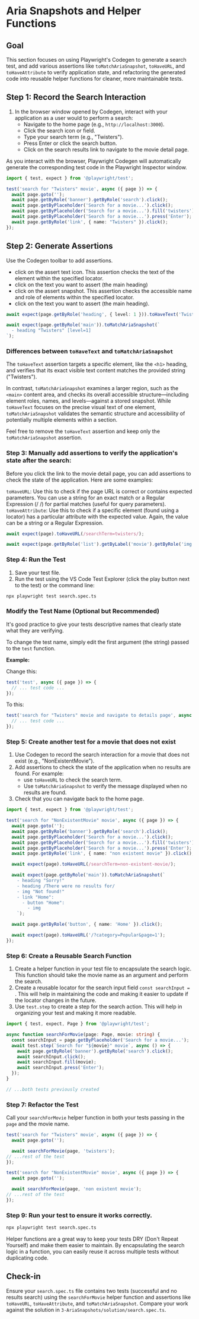 # Aria Snapshots and Helper Functions

## Goal

This section focuses on using Playwright's Codegen to generate a search test, and add various assertions like `toMatchAriaSnapshot`, `toHaveURL`, and `toHaveAttribute` to verify application state, and refactoring the generated code into reusable helper functions for cleaner, more maintainable tests.

## Step 1: Record the Search Interaction

1.  In the browser window opened by Codegen, interact with your application as a user would to perform a search:
    *   Navigate to the home page (e.g., `http://localhost:3000`).
    *   Click the search icon or field.
    *   Type your search term (e.g., "Twisters").
    *   Press Enter or click the search button.
    *   Click on the search results link to navigate to the movie detail page.

As you interact with the browser, Playwright Codegen will automatically generate the corresponding test code in the Playwright Inspector window.

```ts
import { test, expect } from '@playwright/test';

test('search for "Twisters" movie', async ({ page }) => {
  await page.goto('');
  await page.getByRole('banner').getByRole('search').click();
  await page.getByPlaceholder('Search for a movie...').click();
  await page.getByPlaceholder('Search for a movie...').fill('twisters');
  await page.getByPlaceholder('Search for a movie...').press('Enter');
  await page.getByRole('link', { name: "Twisters" }).click();
});
```
## Step 2: Generate Assertions
Use the Codegen toolbar to add assertions.
   - click on the assert text icon. This assertion checks the text of the element within the specified locator.
   - click on the text you want to assert (the main heading)
   - click on the assert snapshot. This assertion checks the accessible name and role of elements within the specified locator.
   - click on the text you want to assert (the main heading).


```ts
await expect(page.getByRole('heading', { level: 1 })).toHaveText('Twisters');

await expect(page.getByRole('main')).toMatchAriaSnapshot(`
  - heading "Twisters" [level=1]
`);
```


### Differences between `toHaveText` and `toMatchAriaSnapshot`

The `toHaveText` assertion targets a specific element, like the `<h1>` heading, and verifies that its exact visible text content matches the provided string ("Twisters").

In contrast, `toMatchAriaSnapshot` examines a larger region, such as the `<main>` content area, and checks its overall accessible structure—including element roles, names, and levels—against a stored snapshot. While `toHaveText` focuses on the precise visual text of one element, `toMatchAriaSnapshot` validates the semantic structure and accessibility of potentially multiple elements within a section.

Feel free to remove the `toHaveText` assertion and keep only the `toMatchAriaSnapshot` assertion.


### Step 3: Manually add assertions to verify the application's state after the search:

Before you click the link to the movie detail page, you can add assertions to check the state of the application. Here are some examples:

`toHaveURL`: Use this to check if the page URL is correct or contains expected parameters. You can use a string for an exact match or a Regular Expression (/ /) for partial matches (useful for query parameters).
`toHaveAttribute`: Use this to check if a specific element (found using a locator) has a particular attribute with the expected value. Again, the value can be a string or a Regular Expression.

```ts
await expect(page).toHaveURL(/searchTerm=twisters/);

await expect(page.getByRole('list').getByLabel('movie').getByRole('img')).toHaveAttribute('alt', "Twisters");
```
 
### Step 4: Run the Test

1.  Save your test file.
2.  Run the test using the VS Code Test Explorer (click the play button next to the test) or the command line:
   
```bash
npx playwright test search.spec.ts
```

### Modify the Test Name (Optional but Recommended)

It's good practice to give your tests descriptive names that clearly state what they are verifying.

To change the test name, simply edit the first argument (the string) passed to the `test` function.

**Example:**

Change this:
```ts
test('test', async ({ page }) => {
  // ... test code ...
});
```

To this:
```ts
test('search for "Twisters" movie and navigate to details page', async ({ page }) => {
  // ... test code ...
});
```

### Step 5: Create another test for a movie that does not exist
1.  Use Codegen to record the search interaction for a movie that does not exist (e.g., "NonExistentMovie").
2.  Add assertions to check the state of the application when no results are found. For example:
    *   use `toHaveURL` to check the search term.
    *   Use `toMatchAriaSnapshot` to verify the message displayed when no results are found.
3. Check that you can navigate back to the home page.

```ts
import { test, expect } from '@playwright/test';

test('search for "NonExistentMovie" movie', async ({ page }) => {
  await page.goto('');
  await page.getByRole('banner').getByRole('search').click();
  await page.getByPlaceholder('Search for a movie...').click();
  await page.getByPlaceholder('Search for a movie...').fill('twisters');
  await page.getByPlaceholder('Search for a movie...').press('Enter');
  await page.getByRole('link', { name: "non existent movie" }).click();

  await expect(page).toHaveURL(/searchTerm=non-existent-movie/);

  await expect(page.getByRole('main')).toMatchAriaSnapshot(`
    - heading "Sorry!"
    - heading /There were no results for/
    - img "Not found!"
    - link "Home":
      - button "Home":
        - img
    `);

  await page.getByRole('button', { name: 'Home' }).click();

  await expect(page).toHaveURL('/?category=Popular&page=1');
});
```

### Step 6: Create a Reusable Search Function

1.  Create a helper function in your test file to encapsulate the search logic. This function should take the movie name as an argument and perform the search.
2.  Create a reusable locator for the search input field `const searchInput = `. This will help in maintaining the code and making it easier to update if the locator changes in the future.
3.  Use `test.step` to create a step for the search action. This will help in organizing your test and making it more readable.

```ts
import { test, expect, Page } from '@playwright/test';

async function searchForMovie(page: Page, movie: string) {
  const searchInput = page.getByPlaceholder('Search for a movie...');
  await test.step(`Search for "${movie}" movie`, async () => {
    await page.getByRole('banner').getByRole('search').click();
    await searchInput.click();
    await searchInput.fill(movie);
    await searchInput.press('Enter');
  });
}

// ...both tests previously created
```

### Step 7: Refactor the Test
Call your `searchForMovie` helper function in both your tests passing in the `page` and the movie name.

```ts
test('search for "Twisters" movie', async ({ page }) => {
  await page.goto('');

  await searchForMovie(page, 'twisters');
// ...rest of the test
});

test('search for "NonExistentMovie" movie', async ({ page }) => {
  await page.goto('');

  await searchForMovie(page, 'non existent movie');
// ...rest of the test
});
```

### Step 9: Run your test to ensure it works correctly.

```bash
npx playwright test search.spec.ts
```

Helper functions are a great way to keep your tests DRY (Don't Repeat Yourself) and make them easier to maintain. By encapsulating the search logic in a function, you can easily reuse it across multiple tests without duplicating code.

## Check-in

Ensure your `search.spec.ts` file contains two tests (successful and no results search) using the `searchForMovie` helper function and assertions like `toHaveURL`, `toHaveAttribute`, and `toMatchAriaSnapshot`. Compare your work against the solution in `3-AriaSnapshots/solution/search.spec.ts`.

